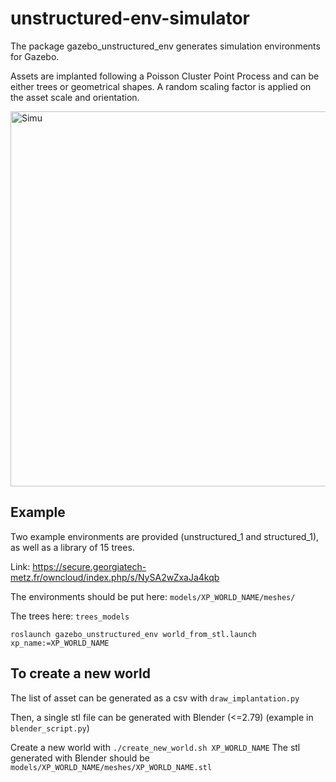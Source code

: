 # unstructured-env-simulator

The package gazebo_unstructured_env generates simulation environments for Gazebo.

Assets are implanted following a Poisson Cluster Point Process and can be either trees or geometrical shapes. A random scaling factor is applied on the asset scale and orientation.

<img title="Simu" src="pics/husky-in-simu.png" alt="Simu" width="600">

## Example

Two example environments are provided (unstructured_1 and structured_1), as well as a library of 15 trees.

Link: https://secure.georgiatech-metz.fr/owncloud/index.php/s/NySA2wZxaJa4kqb

The environments should be put here: `models/XP_WORLD_NAME/meshes/`

The trees here: `trees_models`

`roslaunch gazebo_unstructured_env world_from_stl.launch xp_name:=XP_WORLD_NAME`


## To create a new world

The list of asset can be generated as a csv with `draw_implantation.py`

Then, a single stl file can be generated with Blender (<=2.79) (example in `blender_script.py`)

Create a new world with `./create_new_world.sh XP_WORLD_NAME`
The stl generated with Blender should be `models/XP_WORLD_NAME/meshes/XP_WORLD_NAME.stl`


